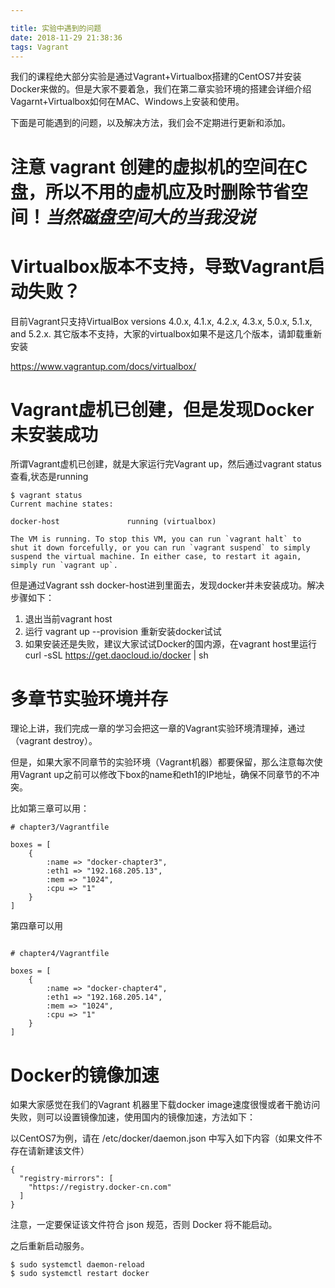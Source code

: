 ```yaml
---

title: 实验中遇到的问题
date: 2018-11-29 21:38:36
tags: Vagrant
---
```

我们的课程绝大部分实验是通过Vagrant+Virtualbox搭建的CentOS7并安装Docker来做的。但是大家不要着急，我们在第二章实验环境的搭建会详细介绍Vagarnt+Virtualbox如何在MAC、Windows上安装和使用。

下面是可能遇到的问题，以及解决方法，我们会不定期进行更新和添加。

# 注意 vagrant 创建的虚拟机的空间在C盘，所以不用的虚机应及时删除节省空间！*当然磁盘空间大的当我没说*

# Virtualbox版本不支持，导致Vagrant启动失败？

目前Vagrant只支持VirtualBox versions 4.0.x, 4.1.x, 4.2.x, 4.3.x, 5.0.x, 5.1.x, and 5.2.x. 其它版本不支持，大家的virtualbox如果不是这几个版本，请卸载重新安装

https://www.vagrantup.com/docs/virtualbox/

# Vagrant虚机已创建，但是发现Docker未安装成功

所谓Vagrant虚机已创建，就是大家运行完Vagrant up，然后通过vagrant status查看,状态是running

```
$ vagrant status
Current machine states:

docker-host               running (virtualbox)

The VM is running. To stop this VM, you can run `vagrant halt` to
shut it down forcefully, or you can run `vagrant suspend` to simply
suspend the virtual machine. In either case, to restart it again,
simply run `vagrant up`.
```

但是通过Vagrant ssh docker-host进到里面去，发现docker并未安装成功。解决步骤如下：

1. 退出当前vagrant host
2. 运行 vagrant up --provision 重新安装docker试试
3. 如果安装还是失败，建议大家试试Docker的国内源，在vagrant host里运行 curl -sSL https://get.daocloud.io/docker | sh

# 多章节实验环境并存

理论上讲，我们完成一章的学习会把这一章的Vagrant实验环境清理掉，通过（vagrant destroy）。

但是，如果大家不同章节的实验环境（Vagrant机器）都要保留，那么注意每次使用Vagrant up之前可以修改下box的name和eth1的IP地址，确保不同章节的不冲突。


比如第三章可以用：

```
# chapter3/Vagrantfile

boxes = [
    {
        :name => "docker-chapter3",
        :eth1 => "192.168.205.13",
        :mem => "1024",
        :cpu => "1"
    }
]
```

第四章可以用

```

# chapter4/Vagrantfile

boxes = [
    {
        :name => "docker-chapter4",
        :eth1 => "192.168.205.14",
        :mem => "1024",
        :cpu => "1"
    }
]
```



# Docker的镜像加速

如果大家感觉在我们的Vagrant 机器里下载docker image速度很慢或者干脆访问失败，则可以设置镜像加速，使用国内的镜像加速，方法如下：

以CentOS7为例，请在 /etc/docker/daemon.json 中写入如下内容（如果文件不存在请新建该文件）

```
{
  "registry-mirrors": [
    "https://registry.docker-cn.com"
  ]
}
```
注意，一定要保证该文件符合 json 规范，否则 Docker 将不能启动。

之后重新启动服务。

```
$ sudo systemctl daemon-reload
$ sudo systemctl restart docker
```
